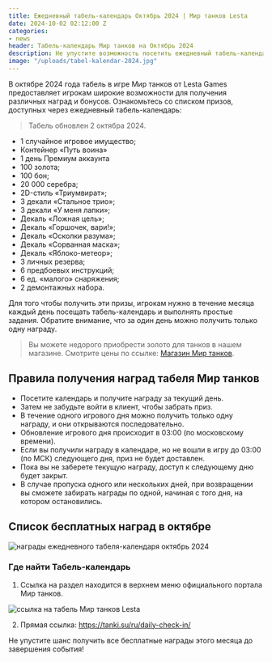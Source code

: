 ```yaml
---
title: Ежедневный табель-календарь Октябрь 2024 | Мир танков Lesta
date: 2024-10-02 02:12:00 Z
categories:
- news
header: Табель-календарь Мир танков на Октябрь 2024
description: Не упустите возможность посетить ежедневный табель-календарь Мир танков от Lesta Games в октябре 2024 года, чтобы получить свои призы! В материале представлен полный перечень бесплатных подарков.
image: "/uploads/tabel-kalendar-2024.jpg"
---
```


В октябре 2024 года табель в игре Мир танков от Lesta Games предоставляет игрокам широкие возможности для получения различных наград и бонусов. Ознакомьтесь со списком призов, доступных через ежедневный табель-календарь:

> Табель обновлен 2 октябра 2024.

* 1 случайное игровое имущество; 
* Контейнер «Путь воина»
* 1 день Премиум аккаунта
* 100 золота;
* 100 бон;
* 20 000 серебра;
* 2D-стиль «Триумвират»;
* 3 декали «Стальное трио»;
* 3 декали «У меня лапки»;
* Декаль «Ложная цель»;
* Декаль «Горшочек, вари!»;
* Декаль «Осколки разума»;
* Декаль «Сорванная маска»;
*  Декаль «Яблоко-метеор»;
* 3 личных резерва;
* 6 предбоевых инструкций;
* 6 ед. «малого» снаряжения;
* 2 демонтажных набора.

Для того чтобы получить эти призы, игрокам нужно в течение месяца каждый день посещать табель-календарь и выполнять простые задания. Обратите внимание, что за один день можно получить только одну награду.

> Вы можете недорого приобрести золото для танков в нашем магазине. Смотрите цены по ссылке: <a href="/shop#!digiseller/articles/126968">Магазин Мир танков</a>.

## Правила получения наград табеля Мир танков 

* Посетите календарь и получите награду за текущий день.
* Затем не забудьте войти в клиент, чтобы забрать приз.
* В течение одного игрового дня можно получить только одну награду, и они открываются последовательно.
* Обновление игрового дня происходит в 03:00 (по московскому времени).
* Если вы получили награду в календаре, но не вошли в игру до 03:00 (по МСК) следующего дня, приз не будет доставлен.
* Пока вы не заберете текущую награду, доступ к следующему дню будет закрыт.
* В случае пропуска одного или нескольких дней, при возвращении вы сможете забирать награды по одной, начиная с того дня, на котором остановились.

## Список бесплатных наград в октябре

![награды ежедневного табеля-календаря октябрь 2024](https://ru-wotp.lesta.ru/dcont/fb/image/tabel_october_2024.jpg)

### Где найти Табель-календарь

1. Ссылка на раздел находится в верхнем меню официального портала Мир танков.

![ссылка на табель Мир танков Lesta](https://ru-wotp.lesta.ru/dcont/fb/image/commonmenu1.jpg)

2. Прямая ссылка: https://tanki.su/ru/daily-check-in/

Не упустите шанс получить все бесплатные награды этого месяца до завершения события!
